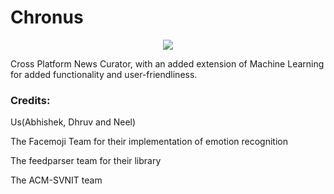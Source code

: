 # Chronus
<p align="center"><img src="https://image.ibb.co/kh2Qz6/iconbeta.png"/></p>



Cross Platform News Curator, with an added extension of Machine Learning for added functionality and user-friendliness.
<h3>Credits:</h3>

Us(Abhishek, Dhruv and Neel)

The Facemoji Team for their implementation of emotion recognition

The feedparser team for their library

The ACM-SVNIT team
